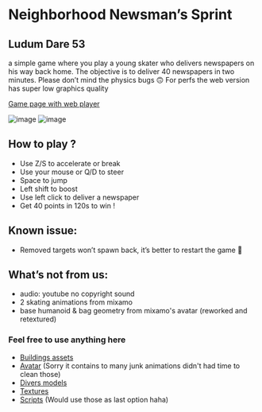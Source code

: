 # Neighborhood Newsman’s Sprint
## Ludum Dare 53
a simple game where you play a young skater who delivers newspapers on his way back home. The objective is to deliver 40 newspapers in two minutes. Please don’t mind the physics bugs 🙃 For perfs the web version has super low graphics quality

[Game page with web player](https://ldjam.com/events/ludum-dare/53/neighborhood-newsmans-sprint)

![image](https://user-images.githubusercontent.com/49965312/235726651-3da3588e-0546-4350-b364-87bad62622f5.png)
![image](https://user-images.githubusercontent.com/49965312/235726874-e6dc89ff-d1c9-4158-8dbc-5fbaf05dc854.png)

## How to play ?

- Use Z/S to accelerate or break
- Use your mouse or Q/D to steer
- Space to jump
- Left shift to boost
- Use left click to deliver a newspaper
- Get 40 points in 120s to win !

## Known issue:

- Removed targets won’t spawn back, it’s better to restart the game 🙏

## What’s not from us:

- audio: youtube no copyright sound
- 2 skating animations from mixamo
- base humanoid & bag geometry from mixamo's avatar (reworked and retextured)

### Feel free to use anything here

- [Buildings assets](Assets/Models/Buildings)
- [Avatar](Assets/Models/playerPush.fbx) (Sorry it contains to many junk animations didn't had time to clean those)
- [Divers models](Assets/Models)
- [Textures](Assets/Models/_Textures)
- [Scripts](/Assets/Scripts) (Would use those as last option haha)
